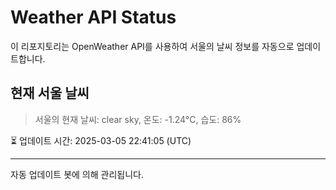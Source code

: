 
# Weather API Status

이 리포지토리는 OpenWeather API를 사용하여 서울의 날씨 정보를 자동으로 업데이트합니다.

## 현재 서울 날씨
> 서울의 현재 날씨: clear sky, 온도: -1.24°C, 습도: 86%

⏳ 업데이트 시간: 2025-03-05 22:41:05 (UTC)

---
자동 업데이트 봇에 의해 관리됩니다.
